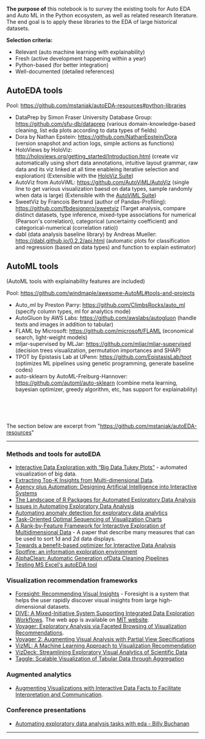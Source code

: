 **The purpose of** this notebook is to survey the existing tools for Auto EDA and Auto ML in the Python ecosystem, as well as related research literature. The end goal is to apply these libraries to the EDA of large historical datasets.

**Selection criteria:**

- Relevant (auto machine learning with explainability)
- Fresh (active development happening within a year)
- Python-based (for better integration)
- Well-documented (detailed references)

## AutoEDA tools

Pool: https://github.com/mstaniak/autoEDA-resources#python-libraries

- DataPrep by Simon Fraser University Database Group: https://github.com/sfu-db/dataprep (various domain-knowledge-based cleaning, list eda plots according to data types of fields)
- Dora by Nathan Epstein: https://github.com/NathanEpstein/Dora (version snapshot and action logs, simple actions as functions)
- HoloViews by HoloViz: http://holoviews.org/getting_started/Introduction.html (create viz automatically using short data annotations, intuitive layout grammar, raw data and its viz linked at all time enableing iterative selection and exploration) (Extensible with the [HoloViz Suite](https://holoviz.org/index.html))
- AutoViz from AutoViML: https://github.com/AutoViML/AutoViz (single line to get various visualization baesd on data types, sample randomly when data is large) (Extensible with the [AutoViML Suite](https://github.com/AutoViML))
- SweetViz by Francois Bertrand (author of Pandas-Profiling): https://github.com/fbdesignpro/sweetviz (Target analysis, compare distinct datasets, type inference, mixed-type associations for numerical (Pearson's correlation), categorical (uncertainty coefficient) and categorical-numerical (correlation ratio))
- dabl (data analysis baseline library) by Andreas Mueller: https://dabl.github.io/0.2.2/api.html (automatic plots for classification and regression (based on data types) and function to explain estimator)

## AutoML tools

(AutoML tools with explainability features are included)

Pool: https://github.com/windmaple/awesome-AutoML#tools-and-projects

- Auto_ml by Preston Parry: https://github.com/ClimbsRocks/auto_ml (specify column types, ml for analytics mode)
- AutoGluon by AWS Labs: https://github.com/awslabs/autogluon (handle texts and images in addition to tabular)
- FLAML by Microsoft: https://github.com/microsoft/FLAML (economical search, light-weight models)
- mljar-supervised by MLJar: https://github.com/mljar/mljar-supervised (decision trees visualization, permutation importances and SHAP)
- TPOT by Epistasis Lab at UPenn: https://github.com/EpistasisLab/tpot (optimizes ML pipelines using genetic programming, generate baseline codes)
- auto-sklearn by AutoML-Freiburg-Hannover: https://github.com/automl/auto-sklearn (combine meta learning, bayesian optimizer, greedy algorithm, etc, has support for explainability)

<br><br><br>


The section below are excerpt from "https://github.com/mstaniak/autoEDA-resources"

---

### Methods and tools for autoEDA

- [Interactive Data Exploration with “Big Data Tukey Plots”](http://www.absolutedc.com/resources/pdf/tukey.pdf) - automated visualization of big data.
- [Extracting Top-K Insights from Multi-dimensional Data](http://www4.comp.polyu.edu.hk/~csbtang/pub/SIGMOD17_insight.pdf).
- [Agency plus Automation: Designing Artificial Intelligence into Interactive Systems](http://idl.cs.washington.edu/files/2019-AgencyPlusAutomation-PNAS.pdf)
- [The Landscape of R Packages for Automated Exploratory Data Analysis](https://journal.r-project.org/archive/2019/RJ-2019-033/RJ-2019-033.pdf)
- [Issues in Automating Exploratory Data Analysis](https://pdfs.semanticscholar.org/ce09/ef8113c473e78c1896989d6ab6dd01fa9706.pdf)
- [Automating anomaly detection for exploratory data analytics](https://ieeexplore.ieee.org/abstract/document/8365228)
- [Task-Oriented Optimal Sequencing of Visualization Charts](https://arxiv.org/abs/1908.02502)
- [A Rank-by-Feature Framework for Interactive Exploration of Multidimensional Data](https://www.cs.umd.edu/hcil/hce/presentations/seo_shneiderman_rff_ivs.pdf) - A paper that describe many measures that can be used to sort 1d and 2d data displays.
- [Towards a benefit-based optimizer for Interactive Data Analysis](http://ceur-ws.org/Vol-2324/Paper16-PMarcel.pdf)
- [Spotfire: an information exploration environment](https://dl.acm.org/citation.cfm?id=245893)
- [AlphaClean: Automatic Generation ofData Cleaning Pipelines](https://arxiv.org/pdf/1904.11827.pdf)
- [Testing MS Excel's autoEDA tool](https://medium.com/datadriveninvestor/automated-exploratory-data-analysis-test-driving-ms-excels-ideas-feature-514f34d944e8#9cad-50ae56ae88ac)

### Visualization recommendation frameworks

- [Foresight: Recommending Visual Insights](http://www.vldb.org/pvldb/vol10/p1937-parthasarathy.pdf) - Foresight is a system that helps the user rapidly discover visual insights from large high-dimensional datasets.
- [DIVE: A Mixed-Initiative System Supporting Integrated Data Exploration Workflows](https://www.usedive.com/assets/DIVE_HILDA_2018.pdf). The web app is available on [MIT website](https://www.usedive.com/).
- [Voyager: Exploratory Analysis via Faceted Browsing of Visualization Recommendations](https://ieeexplore.ieee.org/document/7192728).
- [Voyager 2: Augmenting Visual Analysis with Partial View Specifications](https://idl.cs.washington.edu/files/2017-Voyager2-CHI.pdf)
- [VizML: A Machine Learning Approach to Visualization Recommendation](https://dl.acm.org/citation.cfm?id=3300358)
- [VizDeck: Streamlining Exploratory Visual Analytics of Scientific Data](https://faculty.washington.edu/billhowe/publications/pdfs/perry2013vizdeck.pdf)
- [Taggle: Scalable Visualization of Tabular Data through Aggregation](https://sci.utah.edu/~vdl/papers/2017_preprint_taggle.pdf)

### Augmented analytics

- [Augmenting Visualizations with Interactive Data Facts to Facilitate Interpretation and Communication](https://arjun010.github.io/static/papers/voder-infovis18.pdf).

### Conference presentations

- [Automating exploratory data analysis tasks with eda - Billy Buchanan](https://wbuchanan.github.io/stataConference2018/)

---